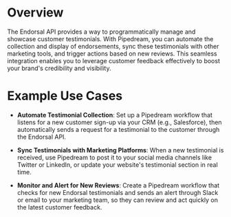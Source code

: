 # Overview

The Endorsal API provides a way to programmatically manage and showcase customer testimonials. With Pipedream, you can automate the collection and display of endorsements, sync these testimonials with other marketing tools, and trigger actions based on new reviews. This seamless integration enables you to leverage customer feedback effectively to boost your brand's credibility and visibility.

# Example Use Cases

- **Automate Testimonial Collection**: Set up a Pipedream workflow that listens for a new customer sign-up via your CRM (e.g., Salesforce), then automatically sends a request for a testimonial to the customer through the Endorsal API.

- **Sync Testimonials with Marketing Platforms**: When a new testimonial is received, use Pipedream to post it to your social media channels like Twitter or LinkedIn, or update your website's testimonial section in real time.

- **Monitor and Alert for New Reviews**: Create a Pipedream workflow that checks for new Endorsal testimonials and sends an alert through Slack or email to your marketing team, so they can review and act quickly on the latest customer feedback.
